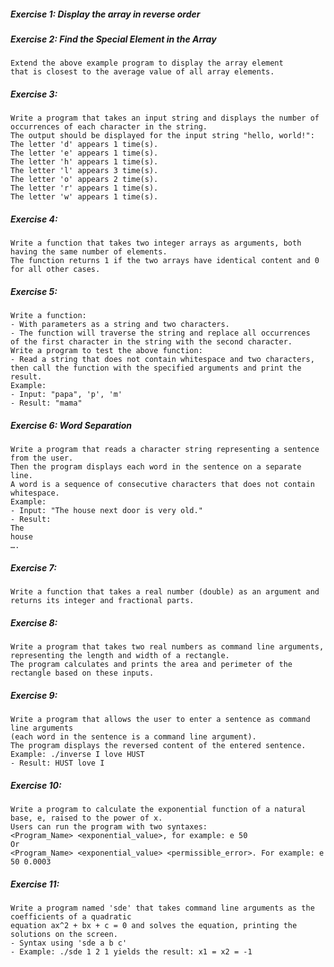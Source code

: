 ##### Exercise 1: Display the array in reverse order
##### Exercise 2: Find the Special Element in the Array
    Extend the above example program to display the array element 
    that is closest to the average value of all array elements.
##### Exercise 3:
    Write a program that takes an input string and displays the number of occurrences of each character in the string. 
    The output should be displayed for the input string "hello, world!":
    The letter 'd' appears 1 time(s).
    The letter 'e' appears 1 time(s).
    The letter 'h' appears 1 time(s).
    The letter 'l' appears 3 time(s).
    The letter 'o' appears 2 time(s).
    The letter 'r' appears 1 time(s).
    The letter 'w' appears 1 time(s).
##### Exercise 4:
    Write a function that takes two integer arrays as arguments, both having the same number of elements. 
    The function returns 1 if the two arrays have identical content and 0 for all other cases.
##### Exercise 5:
    Write a function:
    - With parameters as a string and two characters.
    - The function will traverse the string and replace all occurrences 
    of the first character in the string with the second character.
    Write a program to test the above function:
    - Read a string that does not contain whitespace and two characters, 
    then call the function with the specified arguments and print the result.
    Example:
    - Input: "papa", 'p', 'm'
    - Result: "mama"
##### Exercise 6: Word Separation
    Write a program that reads a character string representing a sentence from the user. 
    Then the program displays each word in the sentence on a separate line. 
    A word is a sequence of consecutive characters that does not contain whitespace.
    Example:
    - Input: "The house next door is very old."
    - Result:
    The
    house
    ….
##### Exercise 7: 
    Write a function that takes a real number (double) as an argument and returns its integer and fractional parts.
##### Exercise 8:
    Write a program that takes two real numbers as command line arguments, 
    representing the length and width of a rectangle.
    The program calculates and prints the area and perimeter of the rectangle based on these inputs.
##### Exercise 9:
    Write a program that allows the user to enter a sentence as command line arguments 
    (each word in the sentence is a command line argument). 
    The program displays the reversed content of the entered sentence.
    Example: ./inverse I love HUST
    - Result: HUST love I
##### Exercise 10:
    Write a program to calculate the exponential function of a natural base, e, raised to the power of x. 
    Users can run the program with two syntaxes:
    <Program_Name> <exponential_value>, for example: e 50
    Or
    <Program_Name> <exponential_value> <permissible_error>. For example: e 50 0.0003
##### Exercise 11:
    Write a program named 'sde' that takes command line arguments as the coefficients of a quadratic 
    equation ax^2 + bx + c = 0 and solves the equation, printing the solutions on the screen.
    - Syntax using 'sde a b c'
    - Example: ./sde 1 2 1 yields the result: x1 = x2 = -1















